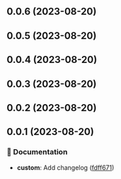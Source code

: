 ## 0.0.6 (2023-08-20)





## 0.0.5 (2023-08-20)





## 0.0.4 (2023-08-20)





## 0.0.3 (2023-08-20)





## 0.0.2 (2023-08-20)





## 0.0.1 (2023-08-20)


### 📝 Documentation

* **custom**: Add changelog ([fdff671](https://github.com/wakaka378/workSpecification/commit/fdff671))





